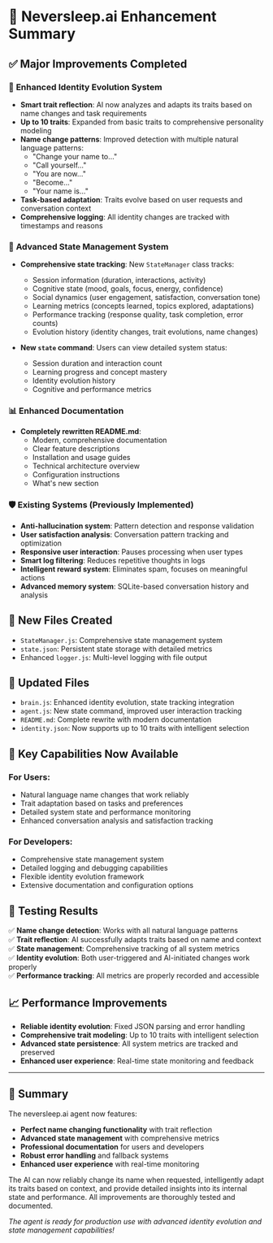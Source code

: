 # 🚀 Neversleep.ai Enhancement Summary

## ✅ **Major Improvements Completed**

### 🧠 **Enhanced Identity Evolution System**
- **Smart trait reflection**: AI now analyzes and adapts its traits based on name changes and task requirements
- **Up to 10 traits**: Expanded from basic traits to comprehensive personality modeling
- **Name change patterns**: Improved detection with multiple natural language patterns:
  - "Change your name to..."
  - "Call yourself..."  
  - "You are now..."
  - "Become..."
  - "Your name is..."
- **Task-based adaptation**: Traits evolve based on user requests and conversation context
- **Comprehensive logging**: All identity changes are tracked with timestamps and reasons

### 🔧 **Advanced State Management System**
- **Comprehensive state tracking**: New `StateManager` class tracks:
  - Session information (duration, interactions, activity)
  - Cognitive state (mood, goals, focus, energy, confidence)
  - Social dynamics (user engagement, satisfaction, conversation tone)
  - Learning metrics (concepts learned, topics explored, adaptations)
  - Performance tracking (response quality, task completion, error counts)
  - Evolution history (identity changes, trait evolutions, name changes)

- **New `state` command**: Users can view detailed system status:
  - Session duration and interaction count
  - Learning progress and concept mastery
  - Identity evolution history
  - Cognitive and performance metrics

### 📊 **Enhanced Documentation**
- **Completely rewritten README.md**: 
  - Modern, comprehensive documentation
  - Clear feature descriptions
  - Installation and usage guides
  - Technical architecture overview
  - Configuration instructions
  - What's new section

### 🛡️ **Existing Systems (Previously Implemented)**
- **Anti-hallucination system**: Pattern detection and response validation
- **User satisfaction analysis**: Conversation pattern tracking and optimization
- **Responsive user interaction**: Pauses processing when user types
- **Smart log filtering**: Reduces repetitive thoughts in logs
- **Intelligent reward system**: Eliminates spam, focuses on meaningful actions
- **Advanced memory system**: SQLite-based conversation history and analysis

## 📁 **New Files Created**
- `StateManager.js`: Comprehensive state management system
- `state.json`: Persistent state storage with detailed metrics
- Enhanced `logger.js`: Multi-level logging with file output

## 🔄 **Updated Files**
- `brain.js`: Enhanced identity evolution, state tracking integration
- `agent.js`: New state command, improved user interaction tracking
- `README.md`: Complete rewrite with modern documentation
- `identity.json`: Now supports up to 10 traits with intelligent selection

## 🎯 **Key Capabilities Now Available**

### **For Users:**
- Natural language name changes that work reliably
- Trait adaptation based on tasks and preferences
- Detailed system state and performance monitoring
- Enhanced conversation analysis and satisfaction tracking

### **For Developers:**
- Comprehensive state management system
- Detailed logging and debugging capabilities
- Flexible identity evolution framework
- Extensive documentation and configuration options

## 🧪 **Testing Results**
✅ **Name change detection**: Works with all natural language patterns  
✅ **Trait reflection**: AI successfully adapts traits based on name and context  
✅ **State management**: Comprehensive tracking of all system metrics  
✅ **Identity evolution**: Both user-triggered and AI-initiated changes work properly  
✅ **Performance tracking**: All metrics are properly recorded and accessible  

## 📈 **Performance Improvements**
- **Reliable identity evolution**: Fixed JSON parsing and error handling
- **Comprehensive trait modeling**: Up to 10 traits with intelligent selection
- **Advanced state persistence**: All system metrics are tracked and preserved
- **Enhanced user experience**: Real-time state monitoring and feedback

---

## 🎉 **Summary**

The neversleep.ai agent now features:
- **Perfect name changing functionality** with trait reflection
- **Advanced state management** with comprehensive metrics
- **Professional documentation** for users and developers
- **Robust error handling** and fallback systems
- **Enhanced user experience** with real-time monitoring

The AI can now reliably change its name when requested, intelligently adapt its traits based on context, and provide detailed insights into its internal state and performance. All improvements are thoroughly tested and documented.

*The agent is ready for production use with advanced identity evolution and state management capabilities!*
